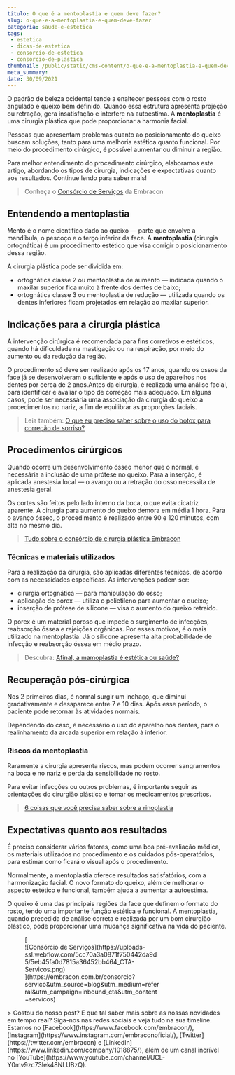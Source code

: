 ```yaml
---
titulo: O que é a mentoplastia e quem deve fazer?
slug: o-que-e-a-mentoplastia-e-quem-deve-fazer
categoria: saude-e-estetica
tags:
 - estetica
 - dicas-de-estetica
 - consorcio-de-estetica
 - consorcio-de-plastica
thumbnail: /public/static/cms-content/o-que-e-a-mentoplastia-e-quem-deve-fazer.jpg
meta_summary: 
date: 30/09/2021
---
```

O padrão de beleza ocidental tende a enaltecer pessoas com o rosto angulado e queixo bem definido. Quando essa estrutura apresenta projeção ou retração, gera insatisfação e interfere na autoestima. A **mentoplastia** é uma cirurgia plástica que pode proporcionar a harmonia facial.

Pessoas que apresentam problemas quanto ao posicionamento do queixo buscam soluções, tanto para uma melhoria estética quanto funcional. Por meio do procedimento cirúrgico, é possível aumentar ou diminuir a região.

Para melhor entendimento do procedimento cirúrgico, elaboramos este artigo, abordando os tipos de cirurgia, indicações e expectativas quanto aos resultados. Continue lendo para saber mais!

> Conheça o [Consórcio de Serviços](https://www.embracon.com.br/consorcio-servicos) da Embracon

Entendendo a mentoplastia
-------------------------

Mento é o nome científico dado ao queixo — parte que envolve a mandíbula, o pescoço e o terço inferior da face. A **mentoplastia** (cirurgia ortognática) é um procedimento estético que visa corrigir o posicionamento dessa região.

A cirurgia plástica pode ser dividida em:

- ortognática classe 2 ou mentoplastia de aumento — indicada quando o maxilar superior fica muito à frente dos dentes de baixo;
- ortognática classe 3 ou mentoplastia de redução — utilizada quando os dentes inferiores ficam projetados em relação ao maxilar superior.

Indicações para a cirurgia plástica
-----------------------------------

A intervenção cirúrgica é recomendada para fins corretivos e estéticos, quando há dificuldade na mastigação ou na respiração, por meio do aumento ou da redução da região.

O procedimento só deve ser realizado após os 17 anos, quando os ossos da face já se desenvolveram o suficiente e após o uso de aparelhos nos dentes por cerca de 2 anos.Antes da cirurgia, é realizada uma análise facial, para identificar e avaliar o tipo de correção mais adequado. Em alguns casos, pode ser necessária uma associação da cirurgia do queixo a procedimentos no nariz, a fim de equilibrar as proporções faciais.

> Leia também: [O que eu preciso saber sobre o uso do botox para correção de sorriso?](https://www.embracon.com.br/blog/o-que-eu-preciso-saber-sobre-o-uso-do-botox-para-correcao-de-sorriso)

Procedimentos cirúrgicos
------------------------

Quando ocorre um desenvolvimento ósseo menor que o normal, é necessária a inclusão de uma prótese no queixo. Para a inserção, é aplicada anestesia local — o avanço ou a retração do osso necessita de anestesia geral.

Os cortes são feitos pelo lado interno da boca, o que evita cicatriz aparente. A cirurgia para aumento do queixo demora em média 1 hora. Para o avanço ósseo, o procedimento é realizado entre 90 e 120 minutos, com alta no mesmo dia.

> [Tudo sobre o consórcio de cirurgia plástica Embracon](https://www.embracon.com.br/blog/tudo-sobre-o-consorcio-de-cirurgia-plastica-embracon)

### Técnicas e materiais utilizados

Para a realização da cirurgia, são aplicadas diferentes técnicas, de acordo com as necessidades específicas. As intervenções podem ser:

- cirurgia ortognática — para manipulação do osso;
- aplicação de porex — utiliza o polietileno para aumentar o queixo;
- inserção de prótese de silicone — visa o aumento do queixo retraído.

O porex é um material poroso que impede o surgimento de infecções, reabsorção óssea e rejeições orgânicas. Por esses motivos, é o mais utilizado na mentoplastia. Já o silicone apresenta alta probabilidade de infecção e reabsorção óssea em médio prazo.

> Descubra: [Afinal, a mamoplastia é estética ou saúde?](https://www.embracon.com.br/blog/afinal-a-mamoplastia-e-estetica-ou-saude)

Recuperação pós-cirúrgica
-------------------------

Nos 2 primeiros dias, é normal surgir um inchaço, que diminui gradativamente e desaparece entre 7 e 10 dias. Após esse período, o paciente pode retornar às atividades normais.

Dependendo do caso, é necessário o uso do aparelho nos dentes, para o realinhamento da arcada superior em relação à inferior.

### Riscos da mentoplastia

Raramente a cirurgia apresenta riscos, mas podem ocorrer sangramentos na boca e no nariz e perda da sensibilidade no rosto.

Para evitar infecções ou outros problemas, é importante seguir as orientações do cirurgião plástico e tomar os medicamentos prescritos.

> [6 coisas que você precisa saber sobre a rinoplastia](https://www.embracon.com.br/blog/6-coisas-sobre-a-rinoplastia)

Expectativas quanto aos resultados
----------------------------------

É preciso considerar vários fatores, como uma boa pré-avaliação médica, os materiais utilizados no procedimento e os cuidados pós-operatórios, para estimar como ficará o visual após o procedimento.

Normalmente, a mentoplastia oferece resultados satisfatórios, com a harmonização facial. O novo formato do queixo, além de melhorar o aspecto estético e funcional, também ajuda a aumentar a autoestima.

O queixo é uma das principais regiões da face que definem o formato do rosto, tendo uma importante função estética e funcional. A mentoplastia, quando precedida de análise correta e realizada por um bom cirurgião plástico, pode proporcionar uma mudança significativa na vida do paciente.

<figure class="w-richtext-figure-type-image w-richtext-align-center" style="max-width:310px">[<div>![Consórcio de Serviços](https://uploads-ssl.webflow.com/5cc70a3a0871f750442da9d5/5eb45fa0d7815a36452bb464_CTA-Servicos.png)</div>](https://embracon.com.br/consorcio?servico&utm_source=blog&utm_medium=referral&utm_campaign=inbound_cta&utm_content=servicos)</figure>> Gostou do nosso post? E que tal saber mais sobre as nossas novidades em tempo real? Siga-nos nas redes sociais e veja tudo na sua timeline. Estamos no [Facebook](https://www.facebook.com/embracon/), [Instagram](https://www.instagram.com/embraconoficial/), [Twitter](https://twitter.com/embracon) e [LinkedIn](https://www.linkedin.com/company/1018875/), além de um canal incrível no [YouTube](https://www.youtube.com/channel/UCL-Y0mv9zc73Iek48NLUBzQ).
